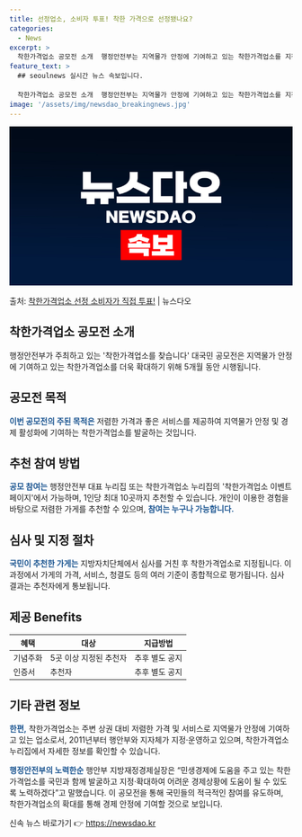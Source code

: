 ```yaml
---
title: 선정업소, 소비자 투표! 착한 가격으로 선정됐나요?
categories:
  - News
excerpt: >
  착한가격업소 공모전 소개  행정안전부는 지역물가 안정에 기여하고 있는 착한가격업소를 지정·확대하기 위해 ‘착…
feature_text: >
  ## seoulnews 실시간 뉴스 속보입니다.

  착한가격업소 공모전 소개  행정안전부는 지역물가 안정에 기여하고 있는 착한가격업소를 지정·확대하기 위해 ‘착…
image: '/assets/img/newsdao_breakingnews.jpg'
---
```


![뉴스다오 속보](/assets/img/newsdao_breakingnews.jpg)

<p>출처: <a href="https://newsdao.kr/4172" rel="dofollow">착한가격업소 선정 소비자가 직접 투표!</a> | 뉴스다오</p>

<h2 data-ke-size="size26">착한가격업소 공모전 소개</h2>
<p>행정안전부가 주최하고 있는 '착한가격업소를 찾습니다' 대국민 공모전은 지역물가 안정에 기여하고 있는 착한가격업소를 더욱 확대하기 위해 5개월 동안 시행됩니다.</p>

<h2 data-ke-size="size26">공모전 목적</h2>
<p><b><span style="color: #1a5490;">이번 공모전의 주된 목적은</span></b> 저렴한 가격과 좋은 서비스를 제공하여 지역물가 안정 및 경제 활성화에 기여하는 착한가격업소를 발굴하는 것입니다.</p>

<h2 data-ke-size="size26">추천 참여 방법</h2>
<p><b><span style="color: #1a5490;">공모 참여는</span></b> 행정안전부 대표 누리집 또는 착한가격업소 누리집의 '착한가격업소 이벤트 페이지'에서 가능하며, 1인당 최대 10곳까지 추천할 수 있습니다. 개인이 이용한 경험을 바탕으로 저렴한 가게를 추천할 수 있으며, <b><span style="color: #1a5490;">참여는 누구나 가능합니다.</span></b></p>

<h2 data-ke-size="size26">심사 및 지정 절차</h2>
<p><b><span style="color: #1a5490;">국민이 추천한 가게는</span></b> 지방자치단체에서 심사를 거친 후 착한가격업소로 지정됩니다. 이 과정에서 가게의 가격, 서비스, 청결도 등의 여러 기준이 종합적으로 평가됩니다. 심사 결과는 추천자에게 통보됩니다.</p>

<h2 data-ke-size="size26">제공 Benefits</h2>
<table>
<thead>
	<tr>
		<th scope="col">혜택</th>
		<th scope="col">대상</th>
		<th scope="col">지급방법</th>
	</tr>
</thead>
<tbody>
	<tr>
		<td>기념주화</td>
		<td>5곳 이상 지정된 추천자</td>
		<td>추후 별도 공지</td>
	</tr>
	<tr>
		<td>인증서</td>
		<td>추천자</td>
		<td>추후 별도 공지</td>
	</tr>
</tbody>
</table>

<h2 data-ke-size="size26">기타 관련 정보</h2>
<p><b><span style="color: #1a5490;">한편,</span></b> 착한가격업소는 주변 상권 대비 저렴한 가격 및 서비스로 지역물가 안정에 기여하고 있는 업소로서, 2011년부터 행안부와 지자체가 지정·운영하고 있으며, 착한가격업소 누리집에서 자세한 정보를 확인할 수 있습니다.</p>

<p><b><span style="color: #1a5490;">행정안전부의 노력한순</span></b> 행안부 지방재정경제실장은 “민생경제에 도움을 주고 있는 착한가격업소를 국민과 함께 발굴하고 지정·확대하여 어려운 경제상황에 도움이 될 수 있도록 노력하겠다”고 말했습니다. 이 공모전을 통해 국민들의 적극적인 참여를 유도하며, 착한가격업소의 확대를 통해 경제 안정에 기여할 것으로 보입니다.</p> 

신속 뉴스 바로가기 👉 <a href="https://newsdao.kr" rel="dofollow">https://newsdao.kr</a>


